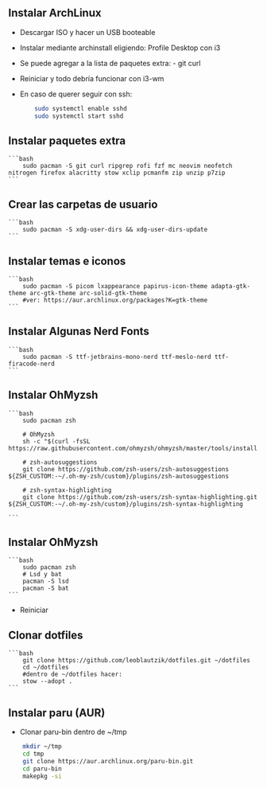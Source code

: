 ## Instalar ArchLinux

+ Descargar ISO y hacer un USB booteable
+ Instalar mediante archinstall eligiendo: Profile Desktop con i3
+ Se puede agregar a la lista de paquetes extra:
        - git curl 

+ Reiniciar y todo debría funcionar con i3-wm
+ En caso de querer seguir con ssh: 

    ```bash
        sudo systemctl enable sshd 
        sudo systemctl start sshd
    ```   

## Instalar paquetes extra

    ```bash
        sudo pacman -S git curl ripgrep rofi fzf mc neovim neofetch nitrogen firefox alacritty stow xclip pcmanfm zip unzip p7zip
    ``` 

## Crear las carpetas de usuario
    ```bash
        sudo pacman -S xdg-user-dirs && xdg-user-dirs-update
    ``` 

## Instalar temas e iconos

    ```bash
        sudo pacman -S picom lxappearance papirus-icon-theme adapta-gtk-theme arc-gtk-theme arc-solid-gtk-theme 
        #ver: https://aur.archlinux.org/packages?K=gtk-theme
    ``` 

## Instalar Algunas Nerd Fonts

    ```bash
        sudo pacman -S ttf-jetbrains-mono-nerd ttf-meslo-nerd ttf-firacode-nerd
    ``` 

## Instalar OhMyzsh

    ```bash
        sudo pacman zsh

        # OhMyzsh
        sh -c "$(curl -fsSL https://raw.githubusercontent.com/ohmyzsh/ohmyzsh/master/tools/install.sh)"

        # zsh-autosuggestions
        git clone https://github.com/zsh-users/zsh-autosuggestions ${ZSH_CUSTOM:-~/.oh-my-zsh/custom}/plugins/zsh-autosuggestions

        # zsh-syntax-highlighting
        git clone https://github.com/zsh-users/zsh-syntax-highlighting.git ${ZSH_CUSTOM:-~/.oh-my-zsh/custom}/plugins/zsh-syntax-highlighting

    ``` 

## Instalar OhMyzsh

    ```bash
        sudo pacman zsh
        # Lsd y bat
        pacman -S lsd
        pacman -S bat
    ```

+ Reiniciar
    
## Clonar dotfiles
    
    ```bash
        git clone https://github.com/leoblautzik/dotfiles.git ~/dotfiles
        cd ~/dotfiles
        #dentro de ~/dotfiles hacer: 
        stow --adopt .
    ```

## Instalar paru (AUR)

+ Clonar paru-bin dentro de ~/tmp

```bash
    mkdir ~/tmp
    cd tmp
    git clone https://aur.archlinux.org/paru-bin.git
    cd paru-bin 
    makepkg -si 
```
